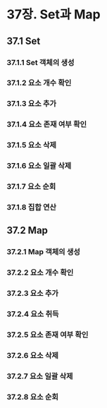 # 37장. Set과 Map
## 37.1 Set
### 37.1.1 Set 객체의 생성
### 37.1.2 요소 개수 확인
### 37.1.3 요소 추가
### 37.1.4 요소 존재 여부 확인
### 37.1.5 요소 삭제
### 37.1.6 요소 일괄 삭제
### 37.1.7 요소 순회
### 37.1.8 집합 연산
## 37.2 Map
### 37.2.1 Map 객체의 생성
### 37.2.2 요소 개수 확인
### 37.2.3 요소 추가
### 37.2.4 요소 취득
### 37.2.5 요소 존재 여부 확인
### 37.2.6 요소 삭제
### 37.2.7 요소 일괄 삭제
### 37.2.8 요소 순회